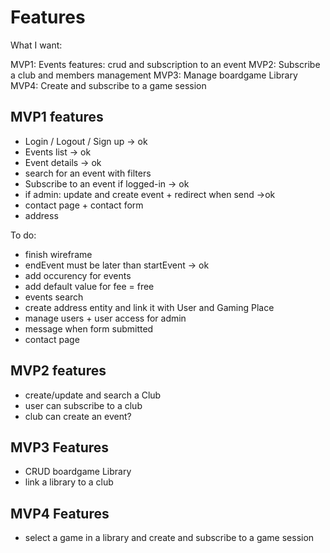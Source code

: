 # Features

What I want:

MVP1: Events features: crud and subscription to an event
MVP2: Subscribe a club and members management
MVP3: Manage boardgame Library
MVP4: Create and subscribe to a game session


## MVP1 features
- Login / Logout / Sign up -> ok
- Events list -> ok
- Event details -> ok
- search for an event with filters
- Subscribe to an event if logged-in -> ok
- if admin: update and create event + redirect when send ->ok
- contact page + contact form
- address

To do:
- finish wireframe 
- endEvent must be later than startEvent -> ok
- add occurency for events
- add default value for fee = free
- events search
- create address entity and link it with User and Gaming Place
- manage users + user access for admin
- message when form submitted
- contact page

## MVP2 features

- create/update and search a Club
- user can subscribe to a club
- club can create an event?

## MVP3 Features

- CRUD boardgame Library
- link a library to a club

## MVP4 Features

- select a game in a library and create and subscribe to a game session
